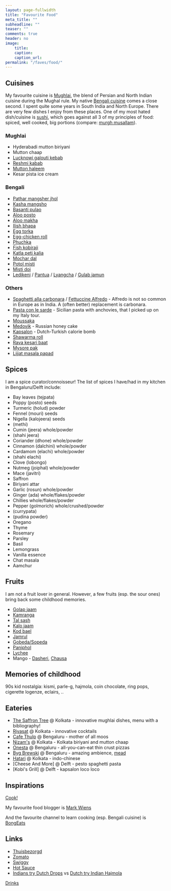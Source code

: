 ```yaml
---
layout: page-fullwidth
title: "Favourite Food"
meta_title: ""
subheadline: ""
teaser: ""
comments: true
header: no
image:
    title:
    caption: 
    caption_url:
permalink: "/faves/food/"
---
```


## Cuisines

My favourite cuisine is [Mughlai](https://en.wikipedia.org/wiki/Mughlai_cuisine), the blend of Persian and North Indian cuisine during the Mughal rule. My native [Bengali cuisine](https://en.wikipedia.org/wiki/Bengali_cuisine) comes a close second. I spent quite some years in South India and North Europe. There are very few dishes I enjoy from these places. One of my most hated dish/cuisine is [sushi](https://en.wikipedia.org/wiki/Sushi), which goes against all 3 of my principles of food: spiced, well cooked, big portions (compare: [murgh musallam](https://en.wikipedia.org/wiki/Murgh_musallam)). 

### Mughlai

* Hyderabadi mutton biriyani
* Mutton chaap
* [Lucknowi galouti kebab](https://en.wikipedia.org/wiki/Tunde_ke_kabab)
* [Reshmi kabab](https://en.wikipedia.org/wiki/Reshmi_kabab)
* [Mutton haleem](https://www.youtube.com/watch?v=tT_N5n5mLrs)
* Kesar pista ice cream

### Bengali

* [Pathar mangsher jhol](https://www.youtube.com/watch?v=fHAyfU3VFiU)
* [Kasha mangsho](https://www.youtube.com/watch?v=CUCtn02Juk0)
* [Basanti pulao](https://www.youtube.com/watch?v=67SE2Zg2AJI)
* [Aloo posto](https://www.youtube.com/watch?v=BI1v4Y8Td_M)
* [Aloo makha](https://www.youtube.com/watch?v=r6VFKDdjohg)
* [Ilish bhapa](https://www.youtube.com/watch?v=ABcJVlglEXo)
* [Egg torka](https://www.youtube.com/watch?v=B_B0Is-OAFg)
* [Egg-chicken roll](https://www.youtube.com/watch?v=NfDXmzS7CsI)
* [Phuchka](https://en.wikipedia.org/wiki/Panipuri)
* [Fish kobiraji](https://www.youtube.com/watch?v=NzH3EzqOCVE)
* [Katla peti kalia](https://www.youtube.com/watch?v=kzVcz8X_waw)
* [Mochar dal](https://www.youtube.com/watch?v=ENdn9JgEsZA)
* [Potol misti](https://www.youtube.com/watch?v=JqwnKDfpYl8)
* [Misti doi](https://en.wikipedia.org/wiki/Mishti_doi)
* [Ledikeni](https://en.wikipedia.org/wiki/Ledikeni) / [Pantua](https://en.wikipedia.org/wiki/Pantua) / [Lyangcha](https://en.wikipedia.org/wiki/Lyangcha) / [Gulab jamun](https://en.wikipedia.org/wiki/Gulab_jamun)

### Others

* [Spaghetti alla carbonara](https://en.wikipedia.org/wiki/Carbonara) / [Fettuccine Alfredo](https://en.wikipedia.org/wiki/Fettuccine_Alfredo) - Alfredo is not so common in Europe as in India. A (often better) replacement is carbonara.
* [Pasta con le sarde](https://en.wikipedia.org/wiki/Pasta_con_le_sarde) - Sicilian pasta with anchovies, that I picked up on my Italy tour.
* [Moussaka](https://en.wikipedia.org/wiki/Moussaka)
* [Medovik](https://en.wikipedia.org/wiki/Medovik) - Russian honey cake
* [Kapsalon](https://dutchreview.com/culture/food/the-kapsalon-a-simple-dish-with-a-multicultural-twist/) - Dutch-Turkish calorie bomb
* [Shawarma roll](https://en.wikipedia.org/wiki/Shawarma)
* [Rava kesari baat](https://en.wikipedia.org/wiki/Kesari_bat)
* [Mysore pak](https://en.wikipedia.org/wiki/Mysore_pak)
* [Lijjat masala papad](https://en.wikipedia.org/wiki/Papadam) 

## Spices

I am a spice curator/connoisseur! The list of spices I have/had in my kitchen in Bengaluru/Delft include:

* Bay leaves (tejpata)
* Poppy (posto) seeds
* Turmeric (holud) powder
* Fennel (mouri) seeds
* Nigella (kalojeera) seeds 
* (methi)
* Cumin (jeera) whole/powder 
* (shahi jeera)
* Coriander (dhone) whole/powder
* Cinnamon (dalchini) whole/powder
* Cardamom (elachi) whole/powder
* (shahi elachi)
* Clove (lobongo)
* Nutmeg (joiphal) whole/powder
* Mace (javitri)
* Saffron
* Biriyani attar
* Garlic (rosun) whole/powder
* Ginger (ada) whole/flakes/powder
* Chillies whole/flakes/powder
* Pepper (golmorich) whole/crushed/powder
* (currypata)
* (pudina powder)
* Oregano
* Thyme
* Rosemary
* Parsley
* Basil
* Lemongrass
* Vanilla essence
* Chat masala
* Aamchur

## Fruits

I am not a fruit lover in general. However, a few fruits (esp. the sour ones) bring back some childhood memories.

* [Golap jaam](https://en.wikipedia.org/wiki/Syzygium_jambos)
* [Kamranga](https://en.wikipedia.org/wiki/Carambola)
* [Tal sash](https://en.wikipedia.org/wiki/Borassus_flabellifer#Fruit)
* [Kalo jaam](https://en.wikipedia.org/wiki/Syzygium_cumini)
* [Kod bael](https://en.wikipedia.org/wiki/Limonia_acidissima)
* [Jamrul](https://en.wikipedia.org/wiki/Syzygium_samarangense)
* [Gobeda/Sopeda](https://en.wikipedia.org/wiki/Manilkara_zapota)
* [Paniphol](https://en.wikipedia.org/wiki/Water_caltrop)
* [Lychee](https://en.wikipedia.org/wiki/Lychee)
* Mango - [Dasheri](https://en.wikipedia.org/wiki/Dasheri), [Chausa](https://en.wikipedia.org/wiki/Chaunsa)

## Memories of childhood

90s kid nostalgia: kismi, parle-g, hajmola, coin chocolate, ring pops, cigerette logenze, eclairs, ..

## Eateries

* [The Saffron Tree](https://www.zomato.com/kolkata/the-saffron-tree-southern-avenue) @ Kolkata - innovative mughlai dishes, menu with a bibliography!
* [Riyasat](https://www.zomato.com/kolkata/riyasat-prince-anwar-shah-road) @ Kolkata - innovative cocktails
* [Cafe Thulp](https://www.instagram.com/cafethulp/) @ Bengaluru - mother of all moos
* [Nizam's](https://www.zomato.com/kolkata/nizams-since-1932-new-market-area) @ Kolkata - Kolkata biriyani and mutton chaap
* [Onesta](https://www.zomato.com/bangalore/onesta-indiranagar-bangalore) @ Bengaluru - all-you-can-eat thin crust pizzas
* [Byg Brewski](https://www.zomato.com/bangalore/byg-brewski-brewing-company-hennur-bangalore) @ Bengaluru - amazing ambience, [mead](https://en.wikipedia.org/wiki/Mead)
* [Hatari](https://www.zomato.com/kolkata/hatari-gariahat/info) @ Kolkata - indo-chinese
* [Cheese And More] @ Delft - pesto spaghetti pasta
* [Kobi's Grill] @ Delft - kapsalon loco loco

## Inspirations

[Cook!](https://www.scientificamerican.com/article/food-for-thought-was-cooking-a-pivotal-step-in-human-evolution/)

My favourite food blogger is [Mark Wiens](https://www.youtube.com/c/MarkWiens)

And the favourite channel to learn cooking (esp. Bengali cuisine) is [BongEats](https://www.bongeats.com/)

## Links

* [Thuisbezorgd](https://www.thuisbezorgd.nl/en)
* [Zomato](https://www.zomato.com/kolkata)
* [Swiggy](https://www.swiggy.com/)
* [Hot Sauce](https://www.heatsupply.nl/en/product-categorie/merchandise-en/)
* [Indians try Dutch Drops](https://www.youtube.com/watch?v=xOzturza0qo) vs [Dutch try Indian Hajmola](https://www.youtube.com/watch?v=AMvEck0UZt4)

[Drinks](/faves/drinks/)
